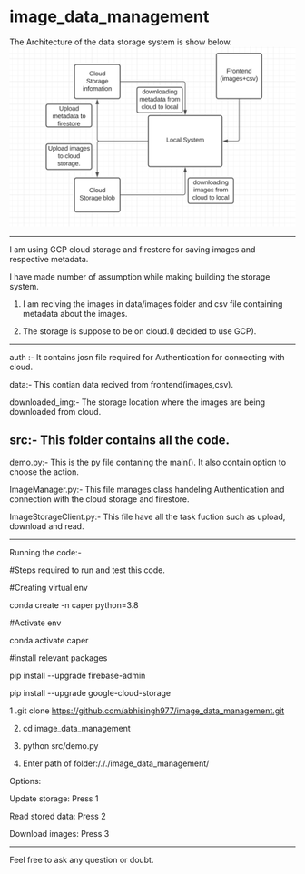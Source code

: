 # image_data_management

The Architecture of the data storage system is show below.
![alt image here](flow.png)

----------------------------------
I am using GCP cloud storage and firestore for saving images and respective metadata.

I have made number of assumption while making building the storage system.

1. I am reciving the images in data/images folder and csv file containing metadata about the images.

2. The storage is suppose to be on cloud.(I decided to use GCP).
--------------------------------------


auth :- It contains josn file required for Authentication for connecting with cloud.

data:- This contian data recived from frontend(images,csv).

downloaded_img:- The storage location where the images are being downloaded from cloud.

src:- This folder contains all the code.
--------------------------------------------------
demo.py:- This is the py file contaning the main(). It also contain option to choose the action.

ImageManager.py:- This  file manages class handeling Authentication and connection with the cloud storage and firestore.

ImageStorageClient.py:- This file have all the task fuction such as upload, download and read.

---------------------------------------------------


Running the code:- 

#Steps required to run and test this code.

#Creating virtual env

conda create -n caper python=3.8

#Activate env

conda activate caper

#install relevant packages 

pip install --upgrade firebase-admin

pip install --upgrade google-cloud-storage



1 .git clone https://github.com/abhisingh977/image_data_management.git

2. cd image_data_management

3. python src/demo.py

4. Enter path of folder:/././image_data_management/

Options: 

Update storage: Press 1 
            
Read stored data: Press 2
            
Download images: Press 3
 


-------------------------------------------------------


Feel free to ask any question or doubt. 



